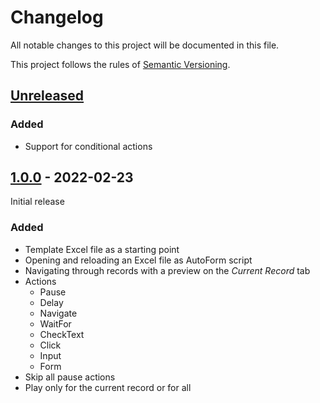 # Changelog

All notable changes to this project will be documented in this file.

This project follows the rules of
[Semantic Versioning](http://semver.org/).

<!--
This document follows the guidelines in http://keepachangelog.md.

Use the following change groups: Added, Changed, Deprecated, Removed, Fixed, Security
Add a link to the GitHub diff like
[<this-version>]: https://github.com/mastersign/Mastersign.AutoForm/compare/v<last-version>...v<this-version>
-->

## [Unreleased]

[Unreleased]: https://github.com/mastersign/Mastersign.AutoForm/compare/main...dev

### Added
* Support for conditional actions

## [1.0.0] - 2022-02-23

[1.0.0]: https://github.com/mastersign/Mastersign.AutoForm/tree/v1.0.0

Initial release

### Added
* Template Excel file as a starting point
* Opening and reloading an Excel file as AutoForm script
* Navigating through records with a preview on the _Current Record_ tab
* Actions
    + Pause
    + Delay
    + Navigate
    + WaitFor
    + CheckText
    + Click
    + Input
    + Form
* Skip all pause actions
* Play only for the current record or for all
